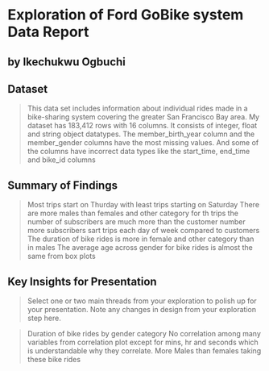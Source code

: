 # Exploration of Ford GoBike system Data Report
## by Ikechukwu Ogbuchi


## Dataset

> This data set includes information about individual rides made in a bike-sharing system covering the greater San Francisco Bay area.
My dataset has 183,412 rows with 16 columns. It consists of integer, float and string object datatypes. The member_birth_year column and the member_gender columns have the most missing values. And some of the columns have incorrect data types like the start_time, end_time and bike_id columns


## Summary of Findings

> Most trips start on Thurday with least trips starting on Saturday
> There are more males than females and other category for th trips
> the number of subscribers are much more than the customer number
> more subscribers sart trips each day of week compared to customers 
> The duration of bike rides is more in female and other category than in males
> The average age across gender for bike rides is almost the same from box plots





## Key Insights for Presentation

> Select one or two main threads from your exploration to polish up for your presentation. Note any changes in design from your exploration step here.

> Duration of bike rides by gender category
> No correlation among many variables from correlation plot except for mins, hr and seconds which is understandable why they correlate.
> More Males than females taking these bike rides


